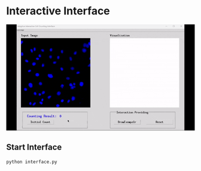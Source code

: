 # **Interactive Interface**

![Local GIF](./aicc_demo.gif)

## Start Interface
```
python interface.py
```